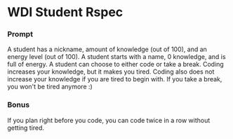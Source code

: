 # WDI Student Rspec

### Prompt

A student has a nickname, amount of knowledge (out of 100), and an energy level (out of 100). A student starts with a name, 0 knowledge, and is full of energy. A student can choose to either code or take a break. Coding increases your knowledge, but it makes you tired. Coding also does not increase your knowledge if you are tired to begin with. If you take a break, you won't be tired anymore :)

### Bonus

If you plan right before you code, you can code twice in a row without getting tired.
